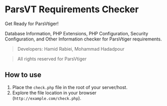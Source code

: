 # ParsVT Requirements Checker
Get Ready for ParsVtiger!

Database Information, PHP Extensions, PHP Configuration, Security Configuration, and Other Information checker for ParsVtiger requirements.

> Developers: Hamid Rabiei, Mohammad Hadadpour

> All rights reserved for ParsVtiger

## How to use
1. Place the `check.php` file in the root of your server/host.
2. Explore the file location in your browser (`http://example.com/check.php`).
